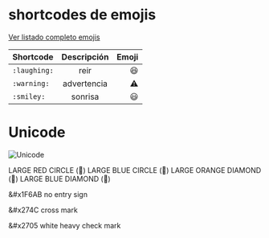 

# shortcodes de emojis

[Ver listado completo emojis](https://tutorialmarkdown.com/emojis)


| Shortcode  |   Descripción      | Emoji |
| :------------ |:---------------:| -----:|
| `:laughing:`   |   reir       | :laughing:  |
| `:warning:`    |   advertencia  | :warning: |
| `:smiley:`     |    sonrisa    |  :smiley: |

# Unicode 

![Unicode](https://apps.timwhitlock.info/emoji/tables/unicode)

LARGE RED CIRCLE (&#x1F534;)
LARGE BLUE CIRCLE (&#x1F535;)
LARGE ORANGE DIAMOND (&#x1F536;)
LARGE BLUE DIAMOND (&#x1F537;)

&#x1F6AB     no entry sign

&#x274C		cross mark

&#x2705	   	white heavy check mark



